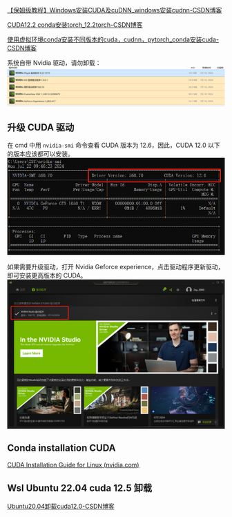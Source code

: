 
[【保姆级教程】Windows安装CUDA及cuDNN_windows安装cudnn-CSDN博客](https://blog.csdn.net/qq_40968179/article/details/128996692)

[CUDA12.2 conda安装torch_12.2torch-CSDN博客](https://blog.csdn.net/XXXTOWER/article/details/135139310)

[使用虚拟环境conda安装不同版本的cuda，cudnn，pytorch_conda安装cuda-CSDN博客](https://blog.csdn.net/qq_42537872/article/details/132322398)

系统自带 Nvidia 驱动，请勿卸载：
![Pasted image 20240718181144.png](../01attachment/Pasted%20image%2020240718181144.png)

## 升级 CUDA 驱动

在 cmd 中用 `nvidia-smi` 命令查看 CUDA 版本为 12.6，因此，CUDA 12.0 以下的版本应该都可以安装。
![1721612811074.png](../01attachment/1721612811074.png)

如果需要升级驱动，打开 Nvidia Geforce experience，点击驱动程序更新驱动，即可安装更高版本的 CUDA。
![1721613232449.png](../01attachment/1721613232449.png)

## Conda installation CUDA

[CUDA Installation Guide for Linux (nvidia.com)](https://docs.nvidia.com/cuda/cuda-installation-guide-linux/index.html#conda-overview)

## Wsl Ubuntu 22.04 cuda 12.5 卸载

[Ubuntu20.04卸载cuda12.0-CSDN博客](https://blog.csdn.net/weixin_44405843/article/details/129816716)
